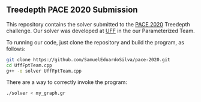 ## Treedepth PACE 2020 Submission

This repository contains the solver submitted to the [PACE 2020](https://pacechallenge.org/2020/td/) Treedepth challenge. Our solver was developed at [UFF](http://www.uff.br/) in the our Parameterized Team.

To running our code, just clone the repository and build the program, as follows:

```bash
git clone https://github.com/SamuelEduardoSilva/pace-2020.git
cd UffFptTeam.cpp
g++ -o solver UffFptTeam.cpp
```
There are a way to correctly invoke the program:

```bash
./solver < my_graph.gr 

